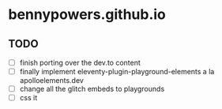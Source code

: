 # bennypowers.github.io

## TODO
- [ ] finish porting over the dev.to content
- [ ] finally implement eleventy-plugin-playground-elements a la apolloelements.dev
- [ ] change all the glitch embeds to playgrounds
- [ ] css it
